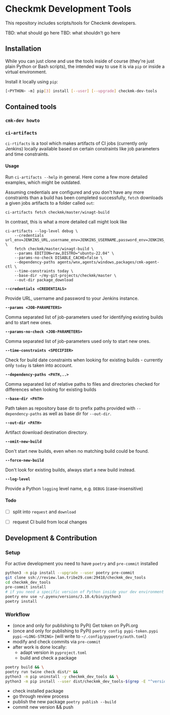 # Checkmk Development Tools

This repository includes scripts/tools for Checkmk developers.

TBD: what should go here
TBD: what shouldn't go here


## Installation

While you can just clone and use the tools inside of course (they're just plain Python or Bash
scripts), the intended way to use it is via `pip` or inside a virtual environment.

Install it locally using `pip`:

```sh
[<PYTHON> -m] pip[3] install [--user] [--upgrade] checkmk-dev-tools
```

## Contained tools

### `cmk-dev howto`

### `ci-artifacts`

`ci-rtifacts` is a tool which makes artifacts of CI jobs (currently only Jenkins)
locally available based on certain constraints like job parameters and time constraints.


#### Usage

Run `ci-artifacts --help` in general. Here come a few more detailed examples,
which might be outdated.

Assuming credentials are configured and you don't have any more constraints than
a build has been completed successfully, `fetch` downloads a given jobs artifacts
to a folder called `out`:
```
ci-artifacts fetch checkmk/master/winagt-build
```

In contrast, this is what a more detailed call might look like
```
ci-artifacts --log-level debug \
    --credentials url_env=JENKINS_URL,username_env=JENKINS_USERNAME,password_env=JENKINS_PASSWORD \
    fetch checkmk/master/winagt-build \
    --params EDITION=raw,DISTRO="ubuntu-22.04" \
    --params-no-check DISABLE_CACHE=false \
    --dependency-paths agents/wnx,agents/windows,packages/cmk-agent-ctl \
    --time-constraints today \
    --base-dir ~/my-git-projects/checkmk/master \
    --out-dir package_download
```

**`--credentials <CREDENTIALS>`**

Provide URL, username and password to your Jenkins instance.

**`--params <JOB-PARAMETERS>`**

Comma separated list of job-parameters used for identifying existing builds and
to start new ones.

**`--params-no-check <JOB-PARAMETERS>`**

Comma separated list of job-parameters used only to start new ones.

**`--time-constraints <SPECIFIER>`**

Check for build date constraints when looking for existing builds - currently
only `today` is taken into account.

**`--dependency-paths <PATH,..>`**

Comma separated list of relative paths to files and directories checked for
differences when looking for existing builds

**`--base-dir <PATH>`**

Path taken as repository base dir to prefix paths provided with `--dependency-paths`
as well as base dir for `--out-dir`.

**`--out-dir <PATH>`**

Artifact download destination directory.

**`--omit-new-build`**

Don't start new builds, even when no matching build could be found.

**`--force-new-build`**

Don't look for existing builds, always start a new build instead.

**`--log-level`**

Provide a Python `logging` level name, e.g. `DEBUG` (case-insensitive)

#### Todo

- [ ] split into `request` and `download`
- [ ] request CI build from local changes


## Development & Contribution

### Setup

For active development you need to have `poetry` and `pre-commit` installed

```sh
python3 -m pip install --upgrade --user poetry pre-commit
git clone ssh://review.lan.tribe29.com:29418/checkmk_dev_tools
cd checkmk_dev_tools
pre-commit install
# if you need a specific version of Python inside your dev environment
poetry env use ~/.pyenv/versions/3.10.4/bin/python3
poetry install
```

### Workflow

* (once and only for publishing to PyPi) Get token on PyPi.org
* (once and only for publishing to PyPi) `poetry config pypi-token.pypi pypi-<LONG-STRING>`
  (will write to `~/.config/pypoetry/auth.toml`)
* modify and check commits via `pre-commit`
* after work is done locally:
  - adapt version in `pyproject.toml`
  - build and check a package
```sh
poetry build && \
poetry run twine check dist/* &&
python3 -m pip uninstall -y checkmk_dev_tools && \
python3 -m pip install --user dist/checkmk_dev_tools-$(grep -E "^version.?=" pyproject.toml | cut -d '"' -f 2)-py3-none-any.whl
```
  - check installed package
  - go through review process
  - publish the new package `poetry publish --build`
  - commit new version && push
